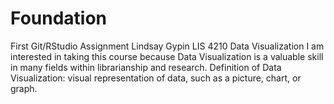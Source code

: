 # Foundation
First Git/RStudio Assignment
Lindsay Gypin LIS 4210 Data Visualization
I am interested in taking this course because Data Visualization is a valuable skill in many fields within librarianship and research.
Definition of Data Visualization: visual representation of data, such as a picture, chart, or graph.
